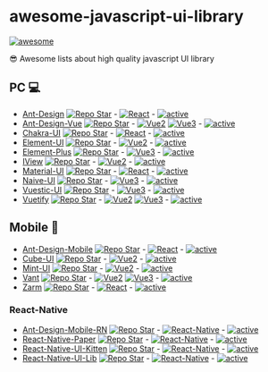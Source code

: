 # awesome-javascript-ui-library
[![awesome](https://img.shields.io/static/v1?label=😎&message=awesome&color=blueviolet)]()

😎 Awesome lists about high quality javascript UI library

## PC 💻

- [Ant-Design](https://ant.design/components/overview) [![Repo Star](https://img.shields.io/github/stars/ant-design/ant-design.svg?label=&style=social)](https://github.com/ant-design/ant-design) - [![React](https://img.shields.io/static/v1?label=&message=React&color=blue)]() - [![active](https://img.shields.io/github/last-commit/ant-design/ant-design)]()
- [Ant-Design-Vue](https://antdv.com/components/overview) [![Repo Star](https://img.shields.io/github/stars/vueComponent/ant-design-vue.svg?label=&style=social)](https://github.com/vueComponent/ant-design-vue) - [![Vue2](https://img.shields.io/static/v1?label=&message=Vue2&color=green)]() [![Vue3](https://img.shields.io/static/v1?label=&message=Vue3&color=success)]() - [![active](https://img.shields.io/github/last-commit/vueComponent/ant-design-vue)]()
- [Chakra-UI](https://chakra-ui.com/docs/components) [![Repo Star](https://img.shields.io/github/stars/chakra-ui/chakra-ui.svg?label=&style=social)](https://github.com/chakra-ui/chakra-ui) - [![React](https://img.shields.io/static/v1?label=&message=React&color=blue)]() - [![active](https://img.shields.io/github/last-commit/chakra-ui/chakra-ui)]()
- [Element-UI](https://element.eleme.cn/#/en-US/component/installation) [![Repo Star](https://img.shields.io/github/stars/ElemeFE/element.svg?label=&style=social)](https://github.com/ElemeFE/element) - [![Vue2](https://img.shields.io/static/v1?label=&message=Vue2&color=green)]() - [![active](https://img.shields.io/github/last-commit/ElemeFE/element)]()
- [Element-Plus](https://element-plus.org/en-US/component/button.html) [![Repo Star](https://img.shields.io/github/stars/element-plus/element-plus.svg?label=&style=social)](https://github.com/element-plus/element-plus) - [![Vue3](https://img.shields.io/static/v1?label=&message=Vue3&color=success)]() - [![active](https://img.shields.io/github/last-commit/element-plus/element-plus)]()
- [IView](http://iview.talkingdata.com/#/components/guide/install-en) [![Repo Star](https://img.shields.io/github/stars/iview/iview.svg?label=&style=social)](https://github.com/iview/iview) - [![Vue2](https://img.shields.io/static/v1?label=&message=Vue2&color=green)]() - [![active](https://img.shields.io/github/last-commit/iview/iview)]()
- [Material-UI](https://mui.com/material-ui/getting-started/overview) [![Repo Star](https://img.shields.io/github/stars/mui/material-ui.svg?label=&style=social)](https://github.com/mui/material-ui) - [![React](https://img.shields.io/static/v1?label=&message=React&color=blue)]() - [![active](https://img.shields.io/github/last-commit/mui/material-ui)]()
- [Naive-UI](https://www.naiveui.com/en-US/os-theme/components/button) [![Repo Star](https://img.shields.io/github/stars/tusen-ai/naive-ui.svg?label=&style=social)](https://github.com/tusen-ai/naive-ui) - [![Vue3](https://img.shields.io/static/v1?label=&message=Vue3&color=success)]() - [![active](https://img.shields.io/github/last-commit/tusen-ai/naive-ui)]()
- [Vuestic-UI](https://vuestic.dev/zh) [![Repo Star](https://img.shields.io/github/stars/epicmaxco/vuestic-ui.svg?label=&style=social)](https://github.com/epicmaxco/vuestic-ui) - [![Vue3](https://img.shields.io/static/v1?label=&message=Vue3&color=success)]() - [![active](https://img.shields.io/github/last-commit/epicmaxco/vuestic-ui)]()
- [Vuetify](https://next.vuetifyjs.com/en/components/all/) [![Repo Star](https://img.shields.io/github/stars/vuetifyjs/vuetify.svg?label=&style=social)](https://github.com/vuetifyjs/vuetify) - [![Vue2](https://img.shields.io/static/v1?label=&message=Vue2&color=green)]() [![Vue3](https://img.shields.io/static/v1?label=&message=Vue3&color=success)]() - [![active](https://img.shields.io/github/last-commit/vuetifyjs/vuetify)]()

## Mobile 📱

- [Ant-Design-Mobile](https://mobile.ant.design/components/button) [![Repo Star](https://img.shields.io/github/stars/ant-design/ant-design-mobile.svg?label=&style=social)](https://github.com/ant-design/ant-design-mobile) - [![React](https://img.shields.io/static/v1?label=&message=React&color=blue)]() - [![active](https://img.shields.io/github/last-commit/ant-design/ant-design-mobile)]()
- [Cube-UI](https://didi.github.io/cube-ui/#/en-US/docs/quick-start) [![Repo Star](https://img.shields.io/github/stars/didi/cube-ui.svg?label=&style=social)](https://github.com/didi/cube-ui) - [![Vue2](https://img.shields.io/static/v1?label=&message=Vue2&color=green)]() - [![active](https://img.shields.io/github/last-commit/didi/cube-ui)]()
- [Mint-UI](http://mint-ui.github.io/docs/#/en) [![Repo Star](https://img.shields.io/github/stars/ElemeFE/mint-ui.svg?label=&style=social)](https://github.com/ElemeFE/mint-ui) - [![Vue2](https://img.shields.io/static/v1?label=&message=Vue2&color=green)]() - [![active](https://img.shields.io/github/last-commit/ElemeFE/mint-ui)]()
- [Vant](https://vant-ui.github.io/vant/#/en-US) [![Repo Star](https://img.shields.io/github/stars/youzan/vant.svg?label=&style=social)](https://github.com/youzan/vant) - [![Vue2](https://img.shields.io/static/v1?label=&message=Vue2&color=green)]() [![Vue3](https://img.shields.io/static/v1?label=&message=Vue3&color=success)]() - [![active](https://img.shields.io/github/last-commit/youzan/vant)]()
- [Zarm](https://zarm.design/#/components/button) [![Repo Star](https://img.shields.io/github/stars/ZhongAnTech/zarm.svg?label=&style=social)](https://github.com/ZhongAnTech/zarm) - [![React](https://img.shields.io/static/v1?label=&message=React&color=blue)]() - [![active](https://img.shields.io/github/last-commit/ZhongAnTech/zarm)]()

### React-Native

- [Ant-Design-Mobile-RN](https://rn.mobile.ant.design/docs/react/introduce) [![Repo Star](https://img.shields.io/github/stars/ant-design/ant-design-mobile-rn.svg?label=&style=social)](https://github.com/ant-design/ant-design-mobile-rn) - [![React-Native](https://img.shields.io/static/v1?label=&message=React-Native&color=blue)]() - [![active](https://img.shields.io/github/last-commit/ant-design/ant-design-mobile-rn)]()
- [React-Native-Paper](https://reactnativepaper.com) [![Repo Star](https://img.shields.io/github/stars/callstack/react-native-paper.svg?label=&style=social)](https://github.com/callstack/react-native-paper) - [![React-Native](https://img.shields.io/static/v1?label=&message=React-Native&color=blue)]() - [![active](https://img.shields.io/github/last-commit/callstack/react-native-paper)]()
- [React-Native-UI-Kitten](https://akveo.github.io/react-native-ui-kitten) [![Repo Star](https://img.shields.io/github/stars/akveo/react-native-ui-kitten.svg?label=&style=social)](https://github.com/akveo/react-native-ui-kitten) - [![React-Native](https://img.shields.io/static/v1?label=&message=React-Native&color=blue)]() - [![active](https://img.shields.io/github/last-commit/akveo/react-native-ui-kitten)]()
- [React-Native-UI-Lib](https://wix.github.io/react-native-ui-lib) [![Repo Star](https://img.shields.io/github/stars/wix/react-native-ui-lib.svg?label=&style=social)](https://github.com/wix/react-native-ui-lib) - [![React-Native](https://img.shields.io/static/v1?label=&message=React-Native&color=blue)]() - [![active](https://img.shields.io/github/last-commit/wix/react-native-ui-lib)]()
